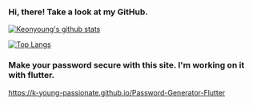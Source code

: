 ### Hi, there! Take a look at my GitHub.

[![Keonyoung's github stats](https://github-readme-stats.vercel.app/api?username=k-young-passionate&card_width=500)](https://github.com/k-young-passionate/github-readme-stats)


[![Top Langs](https://github-readme-stats.vercel.app/api/top-langs/?username=k-young-passionate&hide=jupyter%20notebook&langs_count=7&card_width=500)](https://github.com/k-young-passionate/github-readme-stats)


### Make your password secure with this site. I'm working on it with flutter.
https://k-young-passionate.github.io/Password-Generator-Flutter
